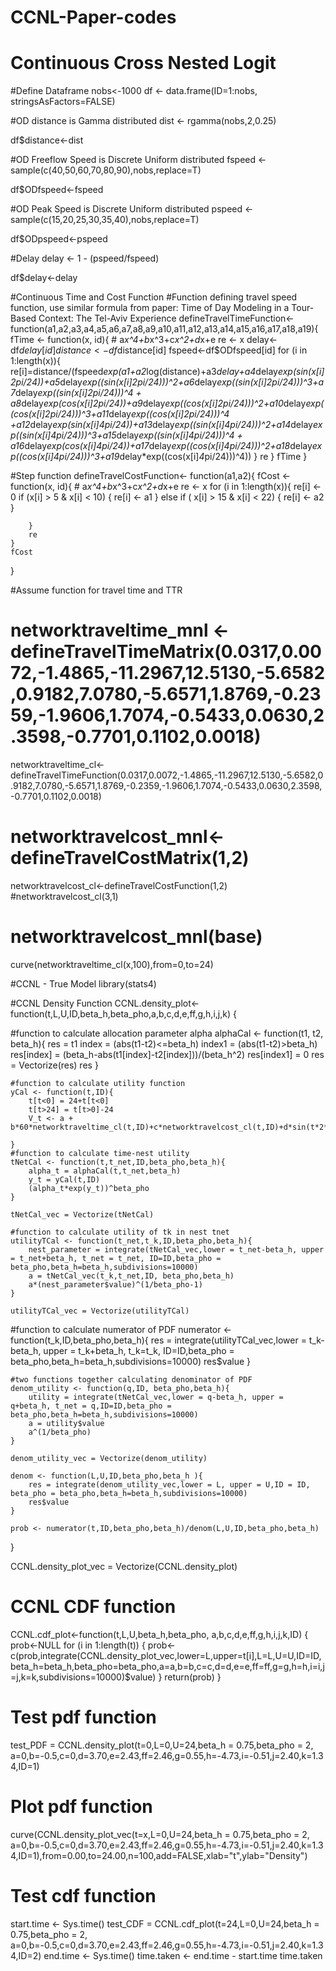 # CCNL-Paper-codes
# Continuous Cross Nested Logit

#Define Dataframe
nobs<-1000
df <- data.frame(ID=1:nobs, stringsAsFactors=FALSE)

#OD distance is Gamma distributed
dist <- rgamma(nobs,2,0.25)

df$distance<-dist

#OD Freeflow Speed is Discrete Uniform distributed
fspeed <- sample(c(40,50,60,70,80,90),nobs,replace=T)

df$ODfspeed<-fspeed

#OD Peak Speed is Discrete Uniform distributed
pspeed <- sample(c(15,20,25,30,35,40),nobs,replace=T)

df$ODpspeed<-pspeed

#Delay
delay <- 1 - (pspeed/fspeed)

df$delay<-delay

#Continuous Time and Cost Function
#Function defining travel speed function, use similar formula from paper: Time of Day Modeling in a Tour-Based Context: The Tel-Aviv Experience 
defineTravelTimeFunction<- function(a1,a2,a3,a4,a5,a6,a7,a8,a9,a10,a11,a12,a13,a14,a15,a16,a17,a18,a19){
    fTime <- function(x, id){
        #        a*x^4+b*x^3+c*x^2+d*x+e
        re <- x
        delay<-df$delay[id]
        distance<-df$distance[id]
        fspeed<-df$ODfspeed[id]
        for (i in 1:length(x)){
            re[i]=distance/(fspeed*exp(a1+a2*log(distance)+a3*delay+a4*delay*exp(sin(x[i]*2*pi/24))+a5*delay*exp((sin(x[i]*2*pi/24)))^2+a6*delay*exp((sin(x[i]*2*pi/24)))^3+a7*delay*exp((sin(x[i]*2*pi/24)))^4
                                       + a8*delay*exp(cos(x[i]*2*pi/24))+a9*delay*exp((cos(x[i]*2*pi/24)))^2+a10*delay*exp((cos(x[i]*2*pi/24)))^3+a11*delay*exp((cos(x[i]*2*pi/24)))^4
                                       +a12*delay*exp(sin(x[i]*4*pi/24))+a13*delay*exp((sin(x[i]*4*pi/24)))^2+a14*delay*exp((sin(x[i]*4*pi/24)))^3+a15*delay*exp((sin(x[i]*4*pi/24)))^4
                                       + a16*delay*exp(cos(x[i]*4*pi/24))+a17*delay*exp((cos(x[i]*4*pi/24)))^2+a18*delay*exp((cos(x[i]*4*pi/24)))^3+a19*delay*exp((cos(x[i]*4*pi/24)))^4))
        }
        re
    }
    fTime
}


#Step function
defineTravelCostFunction<- function(a1,a2){
    fCost <- function(x, id){
        #        a*x^4+b*x^3+c*x^2+d*x+e
        re <- x
        for (i in 1:length(x)){
            re[i] <- 0
            if (x[i] > 5 & x[i] < 10) {
                re[i] <- a1
            } else if ( x[i] > 15 & x[i] < 22) {
                re[i] <- a2
            }
            
        }
        re
    }
    fCost
}


#Assume function for travel time and TTR
# networktraveltime_mnl <- defineTravelTimeMatrix(0.0317,0.0072,-1.4865,-11.2967,12.5130,-5.6582,0.9182,7.0780,-5.6571,1.8769,-0.2359,-1.9606,1.7074,-0.5433,0.0630,2.3598,-0.7701,0.1102,0.0018)
networktraveltime_cl<-defineTravelTimeFunction(0.0317,0.0072,-1.4865,-11.2967,12.5130,-5.6582,0.9182,7.0780,-5.6571,1.8769,-0.2359,-1.9606,1.7074,-0.5433,0.0630,2.3598,-0.7701,0.1102,0.0018)
# networktravelcost_mnl<-defineTravelCostMatrix(1,2)
networktravelcost_cl<-defineTravelCostFunction(1,2)
#networktravelcost_cl(3,1)
# networktravelcost_mnl(base)

curve(networktraveltime_cl(x,100),from=0,to=24)

#CCNL - True Model
library(stats4)

#CCNL Density Function
CCNL.density_plot<-function(t,L,U,ID,beta_h,beta_pho,a,b,c,d,e,ff,g,h,i,j,k) {
    
  #function to calculate allocation parameter alpha
    alphaCal <- function(t1, t2, beta_h){
        res = t1
        index = (abs(t1-t2)<=beta_h)
        index1 = (abs(t1-t2)>beta_h)
        res[index] = (beta_h-abs(t1[index]-t2[index]))/(beta_h^2)
        res[index1] = 0
        res = Vectorize(res)
        res
    }
    
    #function to calculate utility function
    yCal <- function(t,ID){
        t[t<0] = 24+t[t<0]
        t[t>24] = t[t>0]-24
        V_t <- a + b*60*networktraveltime_cl(t,ID)+c*networktravelcost_cl(t,ID)+d*sin(t*2*pi/24)+e*sin(t*4*pi/24)+ff*sin(t*6*pi/24)+g*sin(t*8*pi/24)+h*cos(t*2*pi/24)+i*cos(t*4*pi/24)+j*cos(t*6*pi/24)+k*cos(t*8*pi/24)
        
    }
    #function to calculate time-nest utility
    tNetCal <- function(t,t_net,ID,beta_pho,beta_h){
        alpha_t = alphaCal(t,t_net,beta_h)
        y_t = yCal(t,ID)
        (alpha_t*exp(y_t))^beta_pho
    }
    
    tNetCal_vec = Vectorize(tNetCal)
    
    #function to calculate utility of tk in nest tnet
    utilityTCal <- function(t_net,t_k,ID,beta_pho,beta_h){
        nest_parameter = integrate(tNetCal_vec,lower = t_net-beta_h, upper = t_net+beta_h, t_net = t_net, ID=ID,beta_pho = beta_pho,beta_h=beta_h,subdivisions=10000)
        a = tNetCal_vec(t_k,t_net,ID, beta_pho,beta_h)
        a*(nest_parameter$value)^(1/beta_pho-1)	
    }
    
    utilityTCal_vec = Vectorize(utilityTCal)
    
   #function to calculate numerator of PDF 
    numerator <- function(t_k,ID,beta_pho,beta_h){
        res = integrate(utilityTCal_vec,lower = t_k-beta_h, upper = t_k+beta_h, t_k=t_k, ID=ID,beta_pho = beta_pho,beta_h=beta_h,subdivisions=10000)
        res$value
    }
    
    #two functions together calculating denominator of PDF
    denom_utility <- function(q,ID, beta_pho,beta_h){
        utility = integrate(tNetCal_vec,lower = q-beta_h, upper = q+beta_h, t_net = q,ID=ID,beta_pho = beta_pho,beta_h=beta_h,subdivisions=10000)
        a = utility$value
        a^(1/beta_pho)
    }
    
    denom_utility_vec = Vectorize(denom_utility)
    
    denom <- function(L,U,ID,beta_pho,beta_h ){
        res = integrate(denom_utility_vec,lower = L, upper = U,ID = ID, beta_pho = beta_pho,beta_h=beta_h,subdivisions=10000)
        res$value
    }
    
    prob <- numerator(t,ID,beta_pho,beta_h)/denom(L,U,ID,beta_pho,beta_h)
}

CCNL.density_plot_vec = Vectorize(CCNL.density_plot)

# CCNL CDF function
CCNL.cdf_plot<-function(t,L,U,beta_h,beta_pho, a,b,c,d,e,ff,g,h,i,j,k,ID) {
    prob<-NULL
    for (i in 1:length(t)) {
        prob<-c(prob,integrate(CCNL.density_plot_vec,lower=L,upper=t[i],L=L,U=U,ID=ID,beta_h=beta_h,beta_pho=beta_pho,a=a,b=b,c=c,d=d,e=e,ff=ff,g=g,h=h,i=i,j=j,k=k,subdivisions=10000)$value)
    }
    return(prob)
}

# Test pdf function
test_PDF = CCNL.density_plot(t=0,L=0,U=24,beta_h = 0.75,beta_pho = 2, a=0,b=-0.5,c=0,d=3.70,e=2.43,ff=2.46,g=0.55,h=-4.73,i=-0.51,j=2.40,k=1.34,ID=1)

# Plot pdf function
curve(CCNL.density_plot_vec(t=x,L=0,U=24,beta_h = 0.75,beta_pho = 2, a=0,b=-0.5,c=0,d=3.70,e=2.43,ff=2.46,g=0.55,h=-4.73,i=-0.51,j=2.40,k=1.34,ID=1),from=0.00,to=24.00,n=100,add=FALSE,xlab="t",ylab="Density")

# Test cdf function
start.time <- Sys.time()
test_CDF = CCNL.cdf_plot(t=24,L=0,U=24,beta_h = 0.75,beta_pho = 2, a=0,b=-0.5,c=0,d=3.70,e=2.43,ff=2.46,g=0.55,h=-4.73,i=-0.51,j=2.40,k=1.34,ID=2)
end.time <- Sys.time()
time.taken <- end.time - start.time
time.taken
